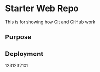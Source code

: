# Starter Web Repo

This is for showing how Git and GitHub work

## Purpose

## Deployment

1231232131